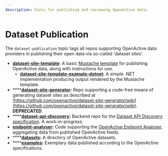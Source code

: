 ```yaml
---
description: Tools for publishing and reviewing OpenActive data.
---
```


# Dataset Publication

The `dataset-publication` topic tags all repos supporting OpenActive data providers in publishing their open data via so-called 'dataset sites'.

* [**dataset-site-template**](https://github.com/openactive/dataset-site-template): A basic [Mustache template](https://mustache.github.io/) for publishing OpenActive data, along with instructions for use.
  * [**dataset-site-template-example-dotnet**](https://github.com/openactive/dataset-site-template-example-dotnet)**:** A simple .NET implementation producing output rendered by the Mustache template.
* \*\*\*\*[**dataset-site-generator**](https://github.com/openactive/dataset-site-generator)**:** Repo supporting a code-free means of generating dataset sites as described at [https://github.com/openactive/dataset-site-generator/wiki](https://github.com/openactive/dataset-site-generator/wiki). **DEPRECATED**.
* \*\*\*\*[**dataset-api-discovery**](https://github.com/openactive/dataset-api-discovery)**:** Backend repo for the [Dataset API Discovery specification](https://www.openactive.io/dataset-api-discovery/EditorsDraft/). A work-in-progress.
* [**endpoint-analyser**](https://github.com/openactive/endpoint-analyser)**:** Code supporting the [OpenActive Endpoint Analyser,](https://endpoint-analyser.openactive.io/) aggregating data from published OpenActive feeds.
* \*\*\*\*[**datasets**](https://github.com/openactive/datasets)**:** A directory of OpenActive datasets.
* \*\*\*\*[**examples**](https://github.com/openactive/examples)**:** Exemplary data published according to the OpenActive specifications.

